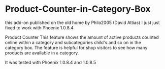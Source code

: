 # Product-Counter-in-Category-Box

this add-on published on the old home by Philo2005 (David Attias)
I just just fixed to work with Phoenix 1.0.8.4

Product Counter
This feature shows the amount of active products counted online within a category and subcategories child's and so on in the category box. 
The feature is helpful for shop visitors to see how many products are available in a category.

It was tested with Phoenix 1.0.8.4 and 1.0.8.5




